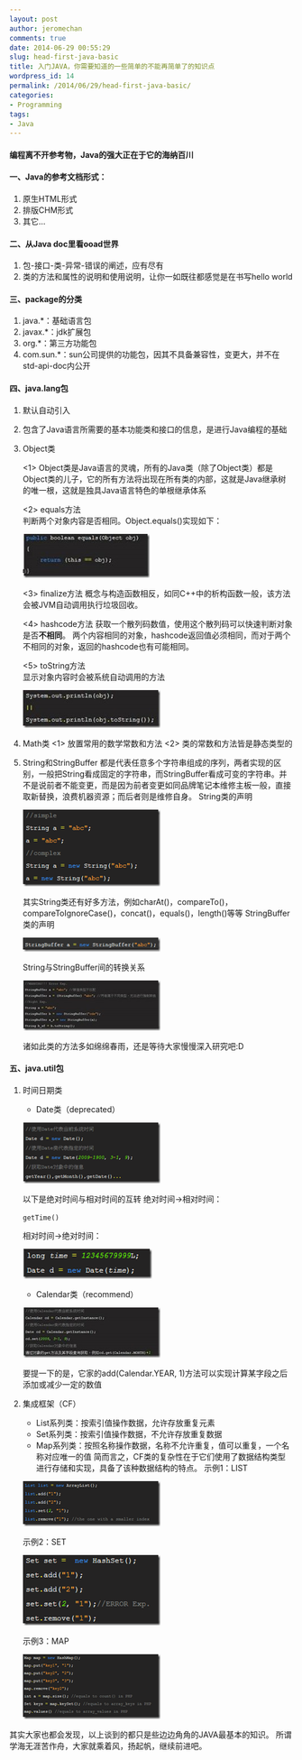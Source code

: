 ```yaml
---
layout: post
author: jeromechan
comments: true
date: 2014-06-29 00:55:29
slug: head-first-java-basic
title: 入门JAVA，你需要知道的一些简单的不能再简单了的知识点
wordpress_id: 14
permalink: /2014/06/29/head-first-java-basic/
categories:
- Programming
tags:
- Java
---
```



	
#### 编程离不开参考物，Java的强大正在于它的海纳百川

	
#### 一、Java的参考文档形式：
1. 原生HTML形式
2. 排版CHM形式
3. 其它…

	
#### 二、从Java doc里看ooad世界
1. 包-接口-类-异常-错误的阐述，应有尽有
2. 类的方法和属性的说明和使用说明，让你一如既往都感觉是在书写hello world

	
#### 三、package的分类
1. java.*：基础语言包
2. javax.*：jdk扩展包
3. org.*：第三方功能包
4. com.sun.*：sun公司提供的功能包，因其不具备兼容性，变更大，并不在std-api-doc内公开<!-- more -->

	
#### 四、java.lang包
1. 默认自动引入
2. 包含了Java语言所需要的基本功能类和接口的信息，是进行Java编程的基础
3. Object类  

	<1> Object类是Java语言的灵魂，所有的Java类（除了Object类）都是Object类的儿子，它的所有方法将出现在所有类的内部，这就是Java继承树的唯一根，这就是独具Java语言特色的单根继承体系
	
	<2> equals方法  
	判断两个对象内容是否相同。Object.equals()实现如下：
	
	![clip_image002](/images/2014-06-29-head-first-java-basic/clip_image0024_thumb.jpg)  
	
	<3> finalize方法
	概念与构造函数相反，如同C++中的析构函数一般，该方法会被JVM自动调用执行垃圾回收。
	
	<4> hashcode方法
	获取一个散列码数值，使用这个散列码可以快速判断对象是否**不相同**。
	两个内容相同的对象，hashcode返回值必须相同，而对于两个不相同的对象，返回的hashcode也有可能相同。
	
	<5> toString方法  
	显示对象内容时会被系统自动调用的方法
	
	![clip_image004](/images/2014-06-29-head-first-java-basic/clip_image0044_thumb.jpg)

4. Math类
	<1> 放置常用的数学常数和方法
	<2> 类的常数和方法皆是静态类型的

5. String和StringBuffer
	都是代表任意多个字符串组成的序列，两者实现的区别，一般把String看成固定的字符串，而StringBuffer看成可变的字符串。并不是说前者不能变更，而是因为前者变更如同品牌笔记本维修主板一般，直接取新替换，浪费机器资源；而后者则是维修自身。
	String类的声明
	
	![clip_image005](/images/2014-06-29-head-first-java-basic/clip_image0054_thumb.png)
	
	其实String类还有好多方法，例如charAt()，compareTo()，compareToIgnoreCase()，concat()，equals()，length()等等
	StringBuffer类的声明
	
	![clip_image006](/images/2014-06-29-head-first-java-basic/clip_image0064_thumb.png)
	
	String与StringBuffer间的转换关系
	
	![clip_image008](/images/2014-06-29-head-first-java-basic/clip_image0084_thumb.jpg)
	
	诸如此类的方法多如绵绵春雨，还是等待大家慢慢深入研究吧:D

#### 五、java.util包
1. 时间日期类
	- Date类（deprecated）

	![clip_image009](/images/2014-06-29-head-first-java-basic/clip_image0094_thumb.png)
	
	以下是绝对时间与相对时间的互转
	绝对时间->相对时间：
	
	`getTime()`
	
	相对时间->绝对时间：

	![clip_image010](/images/2014-06-29-head-first-java-basic/clip_image0104_thumb.png)

	- Calendar类（recommend）

	![clip_image012](/images/2014-06-29-head-first-java-basic/clip_image0124_thumb.jpg)
	
	要提一下的是，它家的add(Calendar.YEAR, 1)方法可以实现计算某字段之后添加或减少一定的数值

	
2. 集成框架（CF）
	- List系列类：按索引值操作数据，允许存放重复元素
	- Set系列类：按索引值操作数据，不允许存放重复数据
	- Map系列类：按照名称操作数据，名称不允许重复，值可以重复，一个名称对应唯一的值
	简而言之，CF类的复杂性在于它们使用了数据结构类型进行存储和实现，具备了该种数据结构的特点。
	示例1：LIST
	
	![clip_image013](/images/2014-06-29-head-first-java-basic/clip_image0134_thumb.png)
	
	示例2：SET
	
	![clip_image014](/images/2014-06-29-head-first-java-basic/clip_image0144_thumb.png)
	
	示例3：MAP
	
	![clip_image015](/images/2014-06-29-head-first-java-basic/clip_image0154_thumb.png)

其实大家也都会发现，以上谈到的都只是些边边角角的JAVA最基本的知识。
所谓学海无涯苦作舟，大家就乘着风，扬起帆，继续前进吧。


